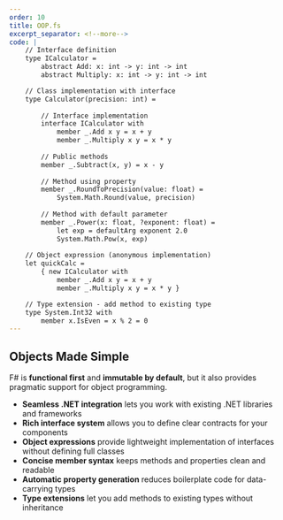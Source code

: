 ```yaml
---
order: 10
title: OOP.fs
excerpt_separator: <!--more-->
code: |
    // Interface definition
    type ICalculator =
        abstract Add: x: int -> y: int -> int
        abstract Multiply: x: int -> y: int -> int

    // Class implementation with interface
    type Calculator(precision: int) =
        
        // Interface implementation
        interface ICalculator with
            member _.Add x y = x + y
            member _.Multiply x y = x * y
        
        // Public methods
        member _.Subtract(x, y) = x - y
        
        // Method using property
        member _.RoundToPrecision(value: float) =
            System.Math.Round(value, precision)
            
        // Method with default parameter
        member _.Power(x: float, ?exponent: float) =
            let exp = defaultArg exponent 2.0
            System.Math.Pow(x, exp)
    
    // Object expression (anonymous implementation)
    let quickCalc = 
        { new ICalculator with 
            member _.Add x y = x + y
            member _.Multiply x y = x * y }

    // Type extension - add method to existing type
    type System.Int32 with
        member x.IsEven = x % 2 = 0
---
```

## Objects Made Simple

F# is **functional first** and **immutable by default**, but it also provides pragmatic support for object programming.
<!--more-->
- **Seamless .NET integration** lets you work with existing .NET libraries and frameworks
- **Rich interface system** allows you to define clear contracts for your components
- **Object expressions** provide lightweight implementation of interfaces without defining full classes
- **Concise member syntax** keeps methods and properties clean and readable
- **Automatic property generation** reduces boilerplate code for data-carrying types
- **Type extensions** let you add methods to existing types without inheritance